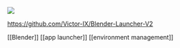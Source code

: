 
![](https://blenderartists.org/uploads/default/original/4X/e/c/a/eca72bb9e84d0aa5d163c77e3da6c4b73e13cb2e.png)

https://github.com/Victor-IX/Blender-Launcher-V2

[[Blender]]
[[app launcher]]
[[environment management]]
